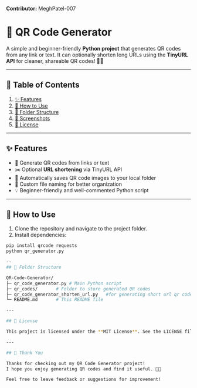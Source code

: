 **Contributor:** MeghPatel-007

# 📱 QR Code Generator

A simple and beginner-friendly **Python project** that generates QR codes from any link or text. It can optionally shorten long URLs using the **TinyURL API** for cleaner, shareable QR codes! 🔗📸

---

## 📑 Table of Contents

1. [✨ Features](#-features)  
2. [🎯 How to Use](#-how-to-use)  
3. [📂 Folder Structure](#-folder-structure)  
4. [📸 Screenshots](#-screenshots)  
5. [📝 License](#-license)  

---

## ✨ Features

- 🔗 Generate QR codes from links or text  
- ✂️ Optional **URL shortening** via TinyURL API  
- 💾 Automatically saves QR code images to your local folder  
- 🧱 Custom file naming for better organization  
- 💡 Beginner-friendly and well-commented Python script  

---

## 🎯 How to Use

1. Clone the repository and navigate to the project folder.  
2. Install dependencies:  
```bash
pip install qrcode requests
python qr_generator.py

--
## 📂 Folder Structure

QR-Code-Generator/
├─ qr_code_generator.py # Main Python script
├─ qr_codes/       # Folder to store generated QR codes
├─ qr_code_generator_shorten_url.py   #for generating short url qr codes
└─ README.md       # This README file

---

## 📝 License

This project is licensed under the **MIT License**. See the LICENSE file for details.

---

## 🙏 Thank You

Thanks for checking out my QR Code Generator project!  
I hope you enjoy generating QR codes and find it useful. 🔗✨

Feel free to leave feedback or suggestions for improvement!
